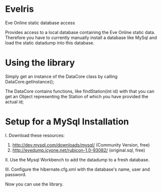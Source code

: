 EveIris
=======
Eve Online static database access

Provides access to a local database containing the Eve Online static data. 
Therefore you have to currently manually install a database like MySql and load the static datadump into this database.

Using the library
=======
Simply get an instance of the DataCore class by calling DataCore.getInstance();

The DataCore contains functions, like findStation(int id) with that you can get an Object representing the Station of which you have provided the actual id; 

Setup for a MySql Installation
=======
I. Download these resources:
  1. http://dev.mysql.com/downloads/mysql/ (Community Version, free)
  2. http://evedump.icyone.net/rubicon-1.0-93082/ (original.sql, free)
 
II. Use the Mysql Workbench to add the datadump to a fresh database.

III. Configure the hibernate.cfg.xml with the database's name, user and password.

Now you can use the library.
